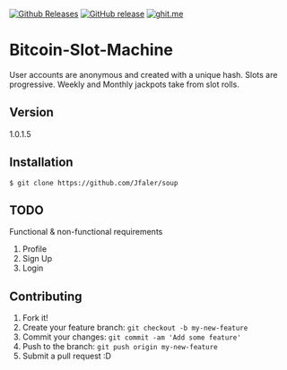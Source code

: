 [![Github Releases](https://img.shields.io/github/downloads/atom/atom/latest/total.svg)](https://github.com/Jfaler/Bitcoin-Slot-Machine/releases)
[![GitHub release](https://img.shields.io/github/release/qubyte/rubidium.svg)](https://github.com/Jfaler/Bitcoin-Slot-Machine/releases)
[![ghit.me](https://ghit.me/badge.svg?repo=Jfaler/Bitcoin-Slot-Machine)](https://ghit.me/repo/Jfaler/Bitcoin-Slot-Machine)
# Bitcoin-Slot-Machine
User accounts are anonymous and created with a unique hash.  Slots are progressive. Weekly and Monthly jackpots take from slot rolls.

## Version 
1.0.1.5

## Installation
`
$ git clone https://github.com/Jfaler/soup
`
## TODO 

Functional & non-functional requirements

1. Profile
2. Sign Up
3. Login

## Contributing

1. Fork it!
2. Create your feature branch: `git checkout -b my-new-feature`
3. Commit your changes: `git commit -am 'Add some feature'`
4. Push to the branch: `git push origin my-new-feature`
5. Submit a pull request :D

